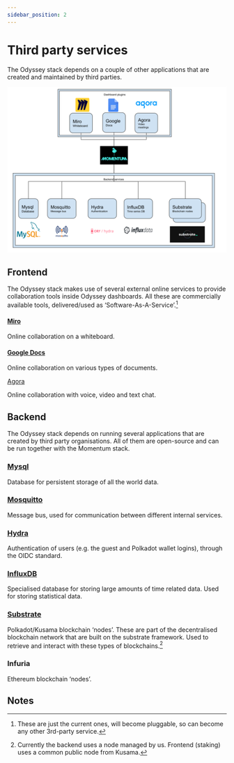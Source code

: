 ```yaml
---
sidebar_position: 2
---
```


# Third party services

The Odyssey stack depends on a couple of other applications that are created and maintained by third parties.


![Diagram of 3rd party services/applications in use by the Odyssey Stack](diagrams/momentum-3rd-party-services.svg "3rd party services or applications in use.")


## Frontend

The Odyssey stack makes use of several external online services to provide collaboration tools inside Odyssey dashboards. All these are commercially available tools, delivered/used as ‘Software-As-A-Service’.[^1]


#### [Miro](https://miro.com/online-whiteboard/)

Online collaboration on a whiteboard.


#### [Google Docs](https://www.google.com/docs/about/)

Online collaboration on various types of documents.

[Agora](https://www.agora.io)

Online collaboration with voice, video and text chat.


## Backend

The Odyssey stack depends on running several applications that are created by third party organisations. All of them are open-source and can be run together with the Momentum stack.


### [Mysql](https://www.mysql.com/)

Database for persistent storage of all the world data.


### [Mosquitto](https://mosquitto.org/)

Message bus, used for communication between different internal services.


### [Hydra](https://www.ory.sh/hydra/)

Authentication of users (e.g. the guest and Polkadot wallet logins), through the OIDC standard.


### [InfluxDB](https://www.influxdata.com/products/influxdb-overview/)

Specialised database for storing large amounts of time related data. Used for storing statistical data.


### [Substrate](https://substrate.io/)

Polkadot/Kusama blockchain ‘nodes’. These are part of the decentralised blockchain network that are built on the substrate framework. Used to retrieve and interact with these types of blockchains.[^2]


### Infuria

Ethereum blockchain ‘nodes’.


<!-- Footnotes themselves at the bottom. -->
## Notes

[^1]:
     These are just the current ones, will become pluggable, so can become any other 3rd-party service.

[^2]:
     Currently the backend uses a node managed by us. Frontend (staking) uses a common public node from Kusama.
